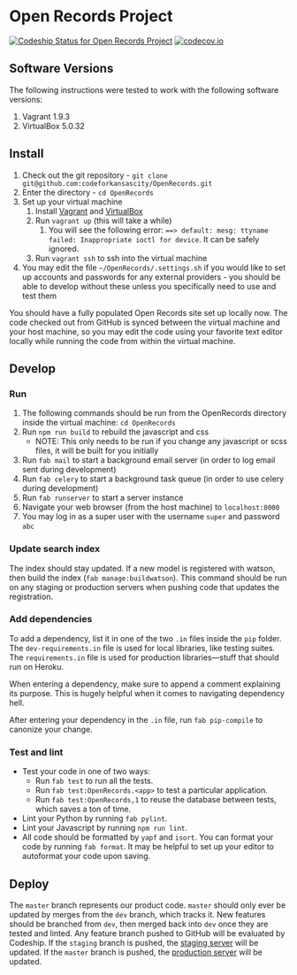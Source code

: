 # Open Records Project

[![Codeship Status for Open Records Project][codeship-img]][codeship]
[![codecov.io][codecov-img]][codecov]

## Software Versions

The following instructions were tested to work with the following software versions:

1. Vagrant 1.9.3
2. VirtualBox 5.0.32

## Install

1. Check out the git repository - `git clone git@github.com:codeforkansascity/OpenRecords.git`
2. Enter the directory - `cd OpenRecords`
3. Set up your virtual machine
    1. Install [Vagrant][vagrant] and [VirtualBox][virtualbox]
    2. Run `vagrant up` (this will take a while)
        1. You will see the following error: `==> default: mesg: ttyname failed: Inappropriate ioctl for device`.  It can be safely ignored.
    3. Run `vagrant ssh` to ssh into the virtual machine
4. You may edit the file `~/OpenRecords/.settings.sh` if you would like to set up accounts and passwords for any external providers - you should be able to develop without these unless you specifically need to use and test them

You should have a fully populated Open Records site set up locally now.
The code checked out from GitHub is synced between the virtual machine and your host machine, so you may edit the code using your favorite text editor locally while running the code from within the virtual machine.

## Develop

### Run

1. The following commands should be run from the OpenRecords directory inside the virtual machine: `cd OpenRecords`
2. Run `npm run build` to rebuild the javascript and css
    * NOTE: This only needs to be run if you change any javascript or scss files, it will be built for you initially
3. Run `fab mail` to start a background email server (in order to log email sent during development)
4. Run `fab celery` to start a background task queue (in order to use celery during development)
5. Run `fab runserver` to start a server instance
6. Navigate your web browser (from the host machine) to `localhost:8000`
7. You may log in as a super user with the username `super` and password `abc`

### Update search index

The index should stay updated. If a new model is registered with watson, then build the index (`fab manage:buildwatson`). This command should be run on any staging or production servers when pushing code that updates the registration.

### Add dependencies

To add a dependency, list it in one of the two `.in` files inside the `pip` folder.
The `dev-requirements.in` file is used for local libraries, like testing suites.
The `requirements.in` file is used for production libraries—stuff that should run on Heroku.

When entering a dependency, make sure to append a comment explaining its purpose.
This is hugely helpful when it comes to navigating dependency hell.

After entering your dependency in the `.in` file, run `fab pip-compile` to canonize your change.

### Test and lint

* Test your code in one of two ways:
    * Run `fab test` to run all the tests.
    * Run `fab test:OpenRecords.<app>` to test a particular application.
    * Run `fab test:OpenRecords,1` to reuse the database between tests, which saves a ton of time.
* Lint your Python by running `fab pylint`.
* Lint your Javascript by running `npm run lint`.
* All code should be formatted by `yapf` and `isort`.  You can format your code by running `fab format`.  It may be helpful to set up your editor to autoformat your code upon saving.

## Deploy

The `master` branch represents our product code. `master` should only ever be updated by merges from the `dev` branch, which tracks it. New features should be branched from `dev`, then merged back into `dev` once they are tested and linted. Any feature branch pushed to GitHub will be evaluated by Codeship. If the `staging` branch is pushed, the [staging server][staging] will be updated. If the `master` branch is pushed, the [production server][production] will be updated.

[codeship]: https://codeship.com/projects/52228
[codeship-img]: https://codeship.com/projects/c14392c0-630c-0132-1e4c-4ad47cf4b99f/status?branch=master
[staging]: http://muckrock-staging.herokuapp.com
[production]: https://www.muckrock.com
[vagrant]: https://www.vagrantup.com/downloads.html
[virtualbox]: https://www.virtualbox.org
[codecov-img]:https://codecov.io/github/MuckRock/muckrock/coverage.svg?token=SBg37XM3j1&branch=master
[codecov]: https://codecov.io/github/MuckRock/muckrock?branch=master
